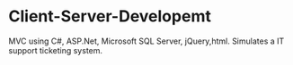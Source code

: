 # Client-Server-Developemt
MVC using C#, ASP.Net, Microsoft SQL Server, jQuery,html. Simulates a IT support ticketing system. 
